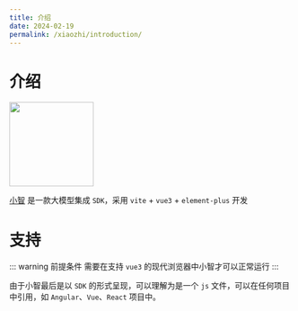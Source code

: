 ```yaml
---
title: 介绍
date: 2024-02-19
permalink: /xiaozhi/introduction/
---
```


# 介绍

<img src="/images/sdk/xiaozhi/logo.gif" style="width: 150px"/>

[小智](http://192.168.1.123:10080/platform/qsdi/qihui/xiaozhi) 是一款大模型集成 `SDK`，采用 `vite` + `vue3` + `element-plus` 开发

# 支持

::: warning 前提条件
需要在支持 `vue3` 的现代浏览器中小智才可以正常运行
:::

由于小智最后是以 `SDK` 的形式呈现，可以理解为是一个 `js` 文件，可以在任何项目中引用，如 `Angular`、`Vue`、`React` 项目中。
